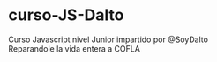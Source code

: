 # curso-JS-Dalto
Curso Javascript nivel Junior impartido por @SoyDalto<br>
Reparandole la vida entera a COFLA
